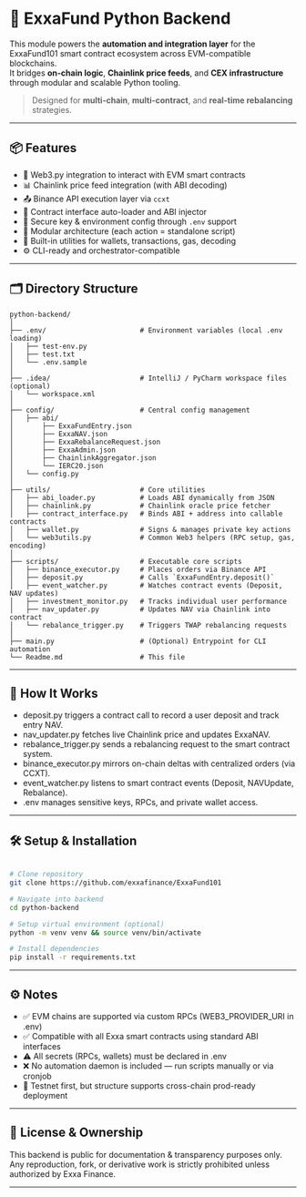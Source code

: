 # 🧠 ExxaFund Python Backend

This module powers the **automation and integration layer** for the ExxaFund101 smart contract ecosystem across EVM-compatible blockchains.  
It bridges **on-chain logic**, **Chainlink price feeds**, and **CEX infrastructure** through modular and scalable Python tooling.

> Designed for **multi-chain**, **multi-contract**, and **real-time rebalancing** strategies.

---

## 📦 Features

- 🔗 Web3.py integration to interact with EVM smart contracts
- 📊 Chainlink price feed integration (with ABI decoding)
- 📤 Binance API execution layer via `ccxt`
- 🧠 Contract interface auto-loader and ABI injector
- 🔐 Secure key & environment config through `.env` support
- 🧱 Modular architecture (each action = standalone script)
- 🧰 Built-in utilities for wallets, transactions, gas, decoding
- ⚙️ CLI-ready and orchestrator-compatible

---

## 🗂 Directory Structure

```plaintext
python-backend/
│
├── .env/                       # Environment variables (local .env loading)
│   ├── test-env.py
│   ├── test.txt
│   └── .env.sample
│
├── .idea/                      # IntelliJ / PyCharm workspace files (optional)
│   └── workspace.xml
│
├── config/                     # Central config management
│   ├── abi/
│       ├── ExxaFundEntry.json
│       ├── ExxaNAV.json
│       ├── ExxaRebalanceRequest.json
│       ├── ExxaAdmin.json
│       ├── ChainlinkAggregator.json
│       └── IERC20.json
│   └── config.py
│
├── utils/                      # Core utilities
│   ├── abi_loader.py           # Loads ABI dynamically from JSON
│   ├── chainlink.py            # Chainlink oracle price fetcher
│   ├── contract_interface.py   # Binds ABI + address into callable contracts
│   ├── wallet.py               # Signs & manages private key actions
│   └── web3utils.py            # Common Web3 helpers (RPC setup, gas, encoding)
│
├── scripts/                    # Executable core scripts
│   ├── binance_executor.py     # Places orders via Binance API
│   ├── deposit.py              # Calls `ExxaFundEntry.deposit()`
│   ├── event_watcher.py        # Watches contract events (Deposit, NAV updates)
│   ├── investment_monitor.py   # Tracks individual user performance
│   ├── nav_updater.py          # Updates NAV via Chainlink into contract
│   └── rebalance_trigger.py    # Triggers TWAP rebalancing requests
│
├── main.py                     # (Optional) Entrypoint for CLI automation
└── Readme.md                   # This file
```

---

## 🚀 How It Works

- deposit.py triggers a contract call to record a user deposit and track entry NAV.
- nav_updater.py fetches live Chainlink price and updates ExxaNAV.
- rebalance_trigger.py sends a rebalancing request to the smart contract system.
- binance_executor.py mirrors on-chain deltas with centralized orders (via CCXT).
- event_watcher.py listens to smart contract events (Deposit, NAVUpdate, Rebalance).
- .env manages sensitive keys, RPCs, and private wallet access.

---

## 🛠 Setup & Installation

```bash

# Clone repository
git clone https://github.com/exxafinance/ExxaFund101

# Navigate into backend
cd python-backend

# Setup virtual environment (optional)
python -m venv venv && source venv/bin/activate

# Install dependencies
pip install -r requirements.txt

```

---

## ⚙️ Notes

- ✅ EVM chains are supported via custom RPCs (WEB3_PROVIDER_URI in .env)
- ✅ Compatible with all Exxa smart contracts using standard ABI interfaces
- ⚠️ All secrets (RPCs, wallets) must be declared in .env
- ❌ No automation daemon is included — run scripts manually or via cronjob
- 🧪 Testnet first, but structure supports cross-chain prod-ready deployment

---

## 📎 License & Ownership

This backend is public for documentation & transparency purposes only.
Any reproduction, fork, or derivative work is strictly prohibited unless authorized by Exxa Finance.

---
